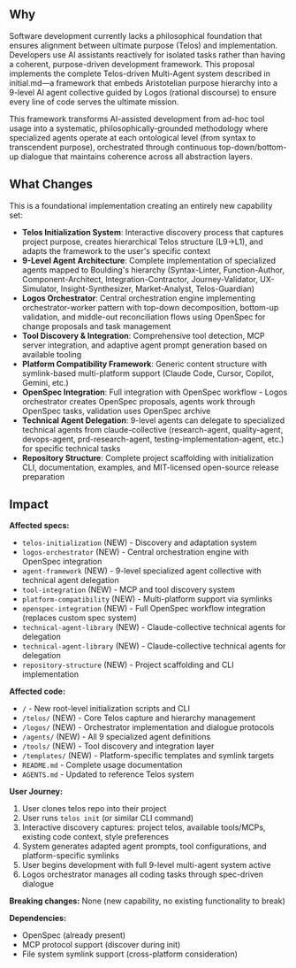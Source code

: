 ## Why

Software development currently lacks a philosophical foundation that ensures
alignment between ultimate purpose (Telos) and implementation. Developers use AI
assistants reactively for isolated tasks rather than having a coherent,
purpose-driven development framework. This proposal implements the complete
Telos-driven Multi-Agent system described in initial.md—a framework that embeds
Aristotelian purpose hierarchy into a 9-level AI agent collective guided by
Logos (rational discourse) to ensure every line of code serves the ultimate
mission.

This framework transforms AI-assisted development from ad-hoc tool usage into a
systematic, philosophically-grounded methodology where specialized agents
operate at each ontological level (from syntax to transcendent purpose),
orchestrated through continuous top-down/bottom-up dialogue that maintains
coherence across all abstraction layers.

## What Changes

This is a foundational implementation creating an entirely new capability set:

- **Telos Initialization System**: Interactive discovery process that captures
  project purpose, creates hierarchical Telos structure (L9→L1), and adapts the
  framework to the user's specific context
- **9-Level Agent Architecture**: Complete implementation of specialized agents
  mapped to Boulding's hierarchy (Syntax-Linter, Function-Author,
  Component-Architect, Integration-Contractor, Journey-Validator, UX-Simulator,
  Insight-Synthesizer, Market-Analyst, Telos-Guardian)
- **Logos Orchestrator**: Central orchestration engine implementing
  orchestrator-worker pattern with top-down decomposition, bottom-up validation,
  and middle-out reconciliation flows using OpenSpec for change proposals and
  task management
- **Tool Discovery & Integration**: Comprehensive tool detection, MCP server
  integration, and adaptive agent prompt generation based on available tooling
- **Platform Compatibility Framework**: Generic content structure with
  symlink-based multi-platform support (Claude Code, Cursor, Copilot, Gemini,
  etc.)
- **OpenSpec Integration**: Full integration with OpenSpec workflow - Logos
  orchestrator creates OpenSpec proposals, agents work through OpenSpec tasks,
  validation uses OpenSpec archive
- **Technical Agent Delegation**: 9-level agents can delegate to specialized
  technical agents from claude-collective (research-agent, quality-agent,
  devops-agent, prd-research-agent, testing-implementation-agent, etc.) for
  specific technical tasks
- **Repository Structure**: Complete project scaffolding with initialization
  CLI, documentation, examples, and MIT-licensed open-source release preparation

## Impact

**Affected specs:**

- `telos-initialization` (NEW) - Discovery and adaptation system
- `logos-orchestrator` (NEW) - Central orchestration engine with OpenSpec
  integration
- `agent-framework` (NEW) - 9-level specialized agent collective with technical
  agent delegation
- `tool-integration` (NEW) - MCP and tool discovery system
- `platform-compatibility` (NEW) - Multi-platform support via symlinks
- `openspec-integration` (NEW) - Full OpenSpec workflow integration (replaces
  custom spec system)
- `technical-agent-library` (NEW) - Claude-collective technical agents for
  delegation
- `technical-agent-library` (NEW) - Claude-collective technical agents for
  delegation
- `repository-structure` (NEW) - Project scaffolding and CLI implementation

**Affected code:**

- `/` - New root-level initialization scripts and CLI
- `/telos/` (NEW) - Core Telos capture and hierarchy management
- `/logos/` (NEW) - Orchestrator implementation and dialogue protocols
- `/agents/` (NEW) - All 9 specialized agent definitions
- `/tools/` (NEW) - Tool discovery and integration layer
- `/templates/` (NEW) - Platform-specific templates and symlink targets
- `README.md` - Complete usage documentation
- `AGENTS.md` - Updated to reference Telos system

**User Journey:**

1. User clones telos repo into their project
2. User runs `telos init` (or similar CLI command)
3. Interactive discovery captures: project telos, available tools/MCPs, existing
   code context, style preferences
4. System generates adapted agent prompts, tool configurations, and
   platform-specific symlinks
5. User begins development with full 9-level multi-agent system active
6. Logos orchestrator manages all coding tasks through spec-driven dialogue

**Breaking changes:** None (new capability, no existing functionality to break)

**Dependencies:**

- OpenSpec (already present)
- MCP protocol support (discover during init)
- File system symlink support (cross-platform consideration)
